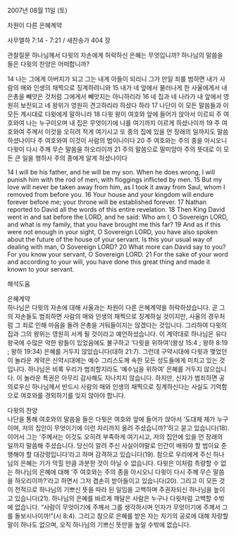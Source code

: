 2007년 08월 11일 (토)

차원이 다른 은혜계약



사무엘하 7:14 - 7:21 / 새찬송가 404 장


관찰질문
하나님께서 다윗의 자손에게 허락하신 은혜는 무엇입니까?
하나님의 말씀을 들은 다윗의 찬양은 어떠합니까? 

14 나는 그에게 아버지가 되고 그는 내게 아들이 되리니 그가 만일 죄를 범하면 내가 사람의 매와 인생의 채찍으로 징계하려니와 15 내가 네 앞에서 물러나게 한 사울에게서 내 은총을 빼앗은 것처럼 그에게서 빼앗지는 아니하리라 16 네 집과 네 나라가 내 앞에서 영원히 보전되고 네 왕위가 영원히 견고하리라 하셨다 하라 17 나단이 이 모든 말씀들과 이 모든 계시대로 다윗에게 말하니라 18 다윗 왕이 여호와 앞에 들어가 앉아서 이르되 주 여호와여 나는 누구이오며 내 집은 무엇이기에 나를 여기까지 이르게 하셨나이까 19 주 여호와여 주께서 이것을 오히려 적게 여기시고 또 종의 집에 있을 먼 장래의 일까지도 말씀하셨나이다 주 여호와여 이것이 사람의 법이니이다 20 주 여호와는 주의 종을 아시오니 다윗이 다시 주께 무슨 말씀을 하오리이까 21 주의 말씀으로 말미암아 주의 뜻대로 이 모든 큰 일을 행하사 주의 종에게 알게 하셨나이다  

14 I will be his father, and he will be my son. When he does wrong, I will punish him with the rod of men, with floggings inflicted by men. 15 But my love will never be taken away from him, as I took it away from Saul, whom I removed from before you. 16 Your house and your kingdom will endure forever before me; your throne will be established forever. 17 Nathan reported to David all the words of this entire revelation. 18 Then King David went in and sat before the LORD, and he said: Who am I, O Sovereign LORD, and what is my family, that you have brought me this far? 19 And as if this were not enough in your sight, O Sovereign LORD, you have also spoken about the future of the house of your servant. Is this your usual way of dealing with man, O Sovereign LORD? 20 What more can David say to you? For you know your servant, O Sovereign LORD. 
21 For the sake of your word and according to your will, you have done this great thing and made it known to your servant.

해석도움





은혜계약  
하나님은 다윗의 자손에 대해 사울과는 차원이 다른 은혜계약을 허락하셨습니다. 곧 그의 자손들도 범죄하면 사람의 매와 인생의 채찍으로 징계하실 것이지만, 사울의 경우처럼 그 죄로 인해 마음을 돌려 은총을 거둬들이지는 않겠다는 것입니다. 그리하여 다윗의 집과 그의 왕위는 영원히 서게 될 것이라고 예언하셨습니다. 이 계약대로 하나님은 유다 왕국에 수많은 악한 왕들이 있었음에도 불구하고 ‘다윗을 위하여’(왕상 15:4 ; 왕하 8:19 ; 왕하 19:34) 은혜를 거두지 않았습니다(대하 21:7). 그런데 구약시대에 다윗과 맺었던 이 놀라운 계약은 신약시대에는 예수 그리스도께 속한 모든 성도들에게 미치고 있는 것입니다. 하나님은 비록 우리가 범죄할지라도 ‘예수님을 위하여’ 은혜를 거두지 않으십니다. 이 놀라운 특권은 아무리 감사해도 지나치지 않습니다. 하지만, 신자가 범죄하면 공의로우신 하나님께서 반드시 사람의 매와 인생의 채찍으로 징계하신다는 사실도 기억함으로 여호와를 경외하기를 잊지 않아야 합니다.  

다윗의 찬양  
나단을 통해 여호와의 말씀을 들은 다윗은 여호와 앞에 들어가 앉아서 ‘도대체 제가 누구이며, 저의 집안이 무엇이기에 이런 자리까지 올려 주셨습니까?’하고 묻고 있습니다(18). 이어서 그는 ‘주께서는 이것도 오히려 부족하게 여기시고, 저의 집안에 있을 먼 장래의 일까지 말씀해 주셨습니다. 당신이 알려 주신 사실이야말로 인간이 배워야 할 법이요 준행해야 할 대강령입니다’라고 하며 감격하고 있습니다(19). 참으로 우리에게 주신 하나님의 은혜는 기가 막힐 만큼 과분한 것이 아닐 수 없습니다. 다윗은 이처럼 측량할 수 없는 하나님의 은혜에 대해 ‘주 여호와는 주의 종을 아시오니 다윗이 다시 주께 무슨 말씀을 하오리이까?’라고 하면서 그저 겸손히 받아들이고 있습니다(20). 그리고 이 모든 것이 전적으로 하나님의 기쁘신 뜻을 따라 된 일임을 고백하며 주권자되신 하나님을 높이고 있습니다(21). 하나님의 은혜를 바르게 깨달은 사람은 누구나 다윗처럼 고백할 수밖에 없습니다. “사람이 무엇이기에 주께서 그를 생각하시며 인자가 무엇이기에 주께서 그를 돌보시나이까!”(시 8:4). 그리고 참으로 은혜를 받은 자는 자기의 공로에 대해 자랑할 말이 하나도 없으며, 오직 하나님의 기쁘신 뜻만을 높일 수밖에 없습니다.